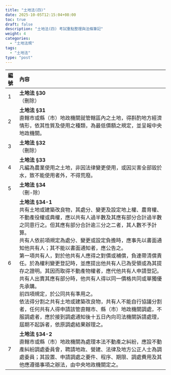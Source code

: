 ```yaml
---
title: "土地法(四)"
date: 2025-10-05T12:15:04+08:00
toc: true
draft: false
description: "土地法(四) 考試重點整理與法條筆記"
weight: 4
categories:
  - "土地法規"
tags:
  - "土地法"
type: "post"
---
```


| 編號 | 內容 |
| :--- | :--- |
| 1 | **土地法 §30**<br>（刪除） |
| 2 | **土地法 §31**<br>直轄市或縣（市）地政機關就管轄區內之土地，得斟酌地方經濟情形，依其性質及使用之種類，為最低價額之規定，並呈報中央地政機關。 |
| 3 | **土地法 §32**<br>（刪除） |
| 4 | **土地法 §33**<br>凡編為農業使用之土地，非因法律變更使用，或因災害全部毀於水，致不能使用者外，不得荒廢。 |
| 5 | **土地法 §34**<br>（刪-除） |
| 6 | **土地法 §34-1**<br>共有土地或建築改良物，其處分、變更及設定地上權、農育權、不動產役權或典權，應以共有人過半數及其應有部分合計過半數之同意行之。但其應有部分合計逾三分之二者，其人數不予計算。<br>共有人依前項規定為處分、變更或設定負擔時，應事先以書面通知他共有人；其不能以書面通知者，應公告之。<br>第一項共有人，對於他共有人應得之對價或補償，負連帶清償責任。於為權利變更登記時，並應提出他共有人已為受領或為其提存之證明。其因而取得不動產物權者，應代他共有人申請登記。<br>共有人出賣其應有部分時，他共有人得以同一價格共同或單獨優先承購。<br>前四項規定，於公同共有準用之。<br>依法得分割之共有土地或建築改良物，共有人不能自行協議分割者，任何共有人得申請該管直轄市、縣（市）地政機關調處，不服調處者，應於接到調處通知後十五日內向司法機關訴請處理，屆期不起訴者，依原調處結果辦理之。 |
| 7 | **土地法 §34-2**<br>直轄市或縣（市）地政機關為處理本法不動產之糾紛，應設不動產糾紛調處委員會，聘請地政、營建、法律及地方公正人士為調處委員；其設置、申請調處之要件、程序、期限、調處費用及其他應遵循事項之辦法，由中央地政機關定之。 |
